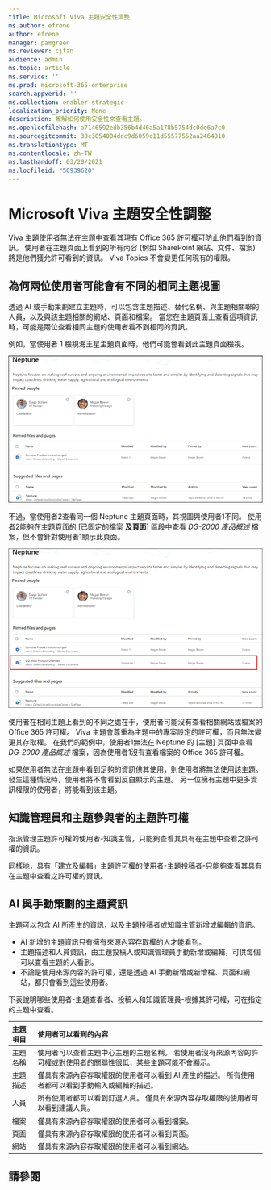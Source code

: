 ```yaml
---
title: Microsoft Viva 主題安全性調整
ms.author: efrene
author: efrene
manager: pamgreen
ms.reviewer: cjtan
audience: admin
ms.topic: article
ms.service: ''
ms.prod: microsoft-365-enterprise
search.appverid: ''
ms.collection: enabler-strategic
localization_priority: None
description: 瞭解如何使用安全性來查看主題。
ms.openlocfilehash: a7146592edb356b4d46a5a178b5754dc0de6a7c0
ms.sourcegitcommit: 30c3054004ddc9d6059c11d55577552aa2464810
ms.translationtype: MT
ms.contentlocale: zh-TW
ms.lasthandoff: 03/20/2021
ms.locfileid: "50939620"
---
```

# <a name="microsoft-viva-topics-security-trimming"></a>Microsoft Viva 主題安全性調整 

Viva 主題使用者無法在主題中查看其現有 Office 365 許可權可防止他們看到的資訊。 使用者在主題頁面上看到的所有內容 (例如 SharePoint 網站、文件、檔案) 將是他們獲允許可看到的資訊。 Viva Topics 不會變更任何現有的權限。

## <a name="why-two-users-may-have-different-views-of-the-same-topic"></a>為何兩位使用者可能會有不同的相同主題視圖

透過 AI 或手動策劃建立主題時，可以包含主題描述、替代名稱、與主題相關聯的人員，以及與該主題相關的網站、頁面和檔案。 當您在主題頁面上查看這項資訊時，可能是兩位查看相同主題的使用者看不到相同的資訊。
  
例如，當使用者 1 檢視海王星主題頁面時，他們可能會看到此主題頁面檢視。

![使用者1的 Neptune 主題](../media/knowledge-management/user2-topic-view.png) </br> 

不過，當使用者2查看同一個 Neptune 主題頁面時，其視圖與使用者1不同。  使用者2能夠在主題頁面的 [已固定的檔案 **及頁面**] 區段中查看 *DG-2000 產品概述* 檔案，但不會針對使用者1顯示此頁面。 

![使用者2的 Neptune 主題](../media/knowledge-management/user1-topic-view.png) </br> 

使用者在相同主題上看到的不同之處在于，使用者可能沒有查看相關網站或檔案的 Office 365 許可權。  Viva 主題會尊重為主題中的專案設定的許可權，而且無法變更其存取權。 在我們的範例中，使用者1無法在 Neptune 的 [主題] 頁面中查看 *DG-2000 產品概述* 檔案，因為使用者1沒有查看檔案的 Office 365 許可權。

如果使用者無法在主題中看到足夠的資訊供其使用，則使用者將無法使用該主題。 發生這種情況時，使用者將不會看到反白顯示的主題。 另一位擁有主題中更多資訊權限的使用者，將能看到該主題。


## <a name="topic-permissions-for-knowledge-managers-and-topic-contributors"></a>知識管理員和主題參與者的主題許可權

指派管理主題許可權的使用者-知識主管，只能夠查看其具有在主題中查看之許可權的資訊。

同樣地，具有「建立及編輯」主題許可權的使用者-主題投稿者-只能夠查看其具有在主題中查看之許可權的資訊。 


## <a name="ai-versus-manually-curated-topic-information"></a>AI 與手動策劃的主題資訊

主題可以包含 AI 所產生的資訊，以及主題投稿者或知識主管新增或編輯的資訊。

 - AI 新增的主題資訊只有擁有來源內容存取權的人才能看到。
 - 主題描述和人員資訊，由主題投稿人或知識管理員手動新增或編輯，可供每個可以查看主題的人看到。
 - 不論是使用來源內容的許可權，還是透過 AI 手動新增或新增檔、頁面和網站，都只會看到這些使用者。

下表說明哪些使用者-主題查看者、投稿人和知識管理員-根據其許可權，可在指定的主題中查看。

|主題項目|使用者可以看到的內容|
|:---------|:------------------|
|主題名稱|使用者可以查看主題中心主題的主題名稱。 若使用者沒有來源內容的許可權或對使用者的關聯性很低，某些主題可能不會顯示。|
|主題描述|僅具有來源內容存取權限的使用者可以看到 AI 產生的描述。 所有使用者都可以看到手動輸入或編輯的描述。|
|人員|所有使用者都可以看到釘選人員。 僅具有來源內容存取權限的使用者可以看到建議人員。|
|檔案|僅具有來源內容存取權限的使用者可以看到檔案。|
|頁面|僅具有來源內容存取權限的使用者可以看到頁面。|
|網站|僅具有來源內容存取權限的使用者可以看到網站。|




## <a name="see-also"></a>請參閱

